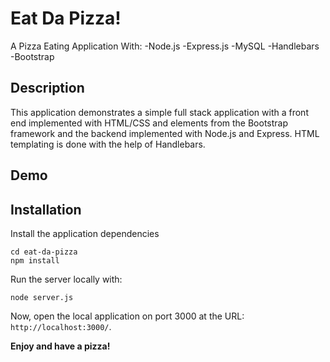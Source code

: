 # Eat Da Pizza!

A Pizza Eating Application With:
-Node.js
-Express.js
-MySQL
-Handlebars
-Bootstrap

## Description

This application demonstrates a simple full stack application with a front end implemented with HTML/CSS and elements from the Bootstrap framework and the backend implemented with Node.js and Express. HTML templating is done with the help of Handlebars.

## Demo

## Installation

Install the application dependencies

    cd eat-da-pizza
    npm install

Run the server locally with:

    node server.js

Now, open the local application on port 3000 at the URL: `http://localhost:3000/`.

**Enjoy and have a pizza!**
